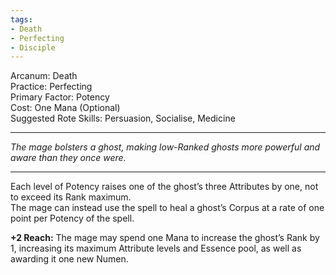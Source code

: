 ```yaml
---
tags:
- Death
- Perfecting
- Disciple
---
```


Arcanum: Death\
Practice: Perfecting\
Primary Factor: Potency\
Cost: One Mana (Optional)\
Suggested Rote Skills: Persuasion, Socialise, Medicine

---

_The mage bolsters a ghost, making low-Ranked ghosts more powerful and aware than they once were._

---

Each level of Potency raises one of the ghost’s three Attributes by one, not to exceed its Rank maximum.\
The mage can instead use the spell to heal a ghost’s Corpus at a rate of one point per Potency of the spell.

**+2 Reach:** The mage may spend one Mana to increase the ghost’s Rank by 1, increasing its maximum Attribute levels and Essence pool, as well as awarding it one new Numen.